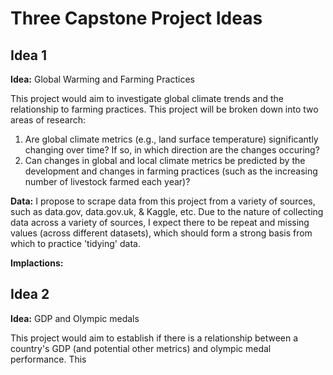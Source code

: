 # Three Capstone Project Ideas

## Idea 1

**Idea:** Global Warming and Farming Practices

This project would aim to investigate global climate trends and the relationship to farming practices. This project will be broken down into two areas of research:
1.  Are global climate metrics (e.g., land surface temperature) significantly changing over time? If so, in which direction are the changes occuring?
2.  Can changes in global and local climate metrics be predicted by the development and changes in farming practices (such as the increasing number of livestock farmed each year)?

**Data:** I propose to scrape data from this project from a variety of sources, such as data.gov, data.gov.uk, & Kaggle, etc. Due to the nature of collecting data across a variety of sources, I expect there to be repeat and missing values (across different datasets), which should form a strong basis from which to practice 'tidying' data.

**Implactions:**

## Idea 2

**Idea:** GDP and Olympic medals

This project would aim to establish if there is a relationship between a country's GDP (and potential other metrics) and olympic medal performance. This 